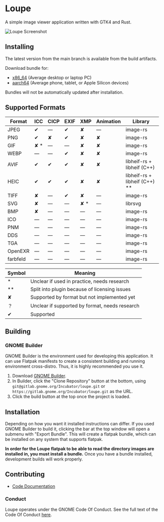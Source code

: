 # Loupe

A simple image viewer application written with GTK4 and Rust.

![Loupe Screenshot](https://gitlab.gnome.org/Incubator/loupe/uploads/863131c1292cb9f1b32fbef39f266bcf/image.png)

## Installing

The latest version from the main branch is available from the build artifacts.

Download bundle for:

* [x86_64](https://gitlab.gnome.org/api/v4/projects/13923/jobs/artifacts/main/raw/org.gnome.Loupe.Devel.flatpak?job=flatpak) (Average desktop or laptop PC)
* [aarch64](https://gitlab.gnome.org/api/v4/projects/13923/jobs/artifacts/main/raw/org.gnome.Loupe.Devel.flatpak?job=flatpak@aarch64) (Average phone, tablet, or Apple Silicon devices)

Bundles will not be automatically updated after installation.

## Supported Formats

| Format   | ICC | CICP | EXIF | XMP | Animation | Library                       |
|----------|-----|------|------|-----|-----------|-------------------------------|
| JPEG     | ✔   | —    | ✔    | ✘   | —         | image-rs                      |
| PNG      | ✔   | ✘    | ✔    | ✘   | ✘         | image-rs                      |
| GIF      | ✘ * | —    | —    | ✘   | ✘         | image-rs                      |
| WEBP     | —   | —    | ✔    | ✘   | ✘         | image-rs                      |
| AVIF     | ✔   | ✔    | ✔    | ✘   | ✘         | libheif-rs + libheif (C++)    |
| HEIC     | ✔   | ✔    | ✔    | ✘   | ✘         | libheif-rs + libheif (C++) ** |
| TIFF     | ✘   | —    | ✔    | ✘   | —         | image-rs                      |
| SVG      | ✘   | —    | —    | ✘ * | —         | librsvg                       |
| BMP      | ✘   | —    | —    | —   | —         | image-rs                      |
| ICO      | —   | —    | —    | —   | —         | image-rs                      |
| PNM      | —   | —    | —    | —   | —         | image-rs                      |
| DDS      | —   | —    | —    | —   | —         | image-rs                      |
| TGA      | —   | —    | —    | —   | —         | image-rs                      |
| OpenEXR  | —   | —    | —    | —   | —         | image-rs                      |
| farbfeld | —   | —    | —    | —   | —         | image-rs                      |

| Symbol | Meaning                                        |
|--------|------------------------------------------------|
| *      | Unclear if used in practice, needs research    |
| **     | Split into plugin because of licensing issues  |
| ✘      | Supported by format but not implemented yet    |
| ？      | Unclear if supported by format, needs research |
| ✔      | Supported                                      |

## Building

### GNOME Builder

GNOME Builder is the environment used for developing this application. It can use Flatpak manifests to create a consistent building and running environment cross-distro. Thus, it is highly
recommended you use it.

1. Download [GNOME Builder](https://flathub.org/apps/details/org.gnome.Builder).
2. In Builder, click the "Clone Repository" button at the bottom, using `git@gitlab.gnome.org/Incubator/loupe.git`
or `https://gitlab.gnome.org/Incubator/loupe.git` as the URL.
3. Click the build button at the top once the project is loaded.


## Installation

Depending on how you want it installed instructions can differ. If you
used GNOME Builder to build it, clicking the bar at the top window will 
open a submenu with "Export Bundle". This will create a flatpak bundle,
which can be installed on any system that supports flatpak.

**In order for the Loupe flatpak to be able to read the directory images are installed in, you must install a bundle.**
Once you have a bundle installed, development builds will work properly.

## Contributing

- [Code Documentation](https://incubator.pages.gitlab.gnome.org/loupe/doc/loupe/)

### Conduct

Loupe operates under the GNOME Code Of Conduct. See the full
text of the Code Of Conduct [here](CODE_OF_CONDUCT.md).
